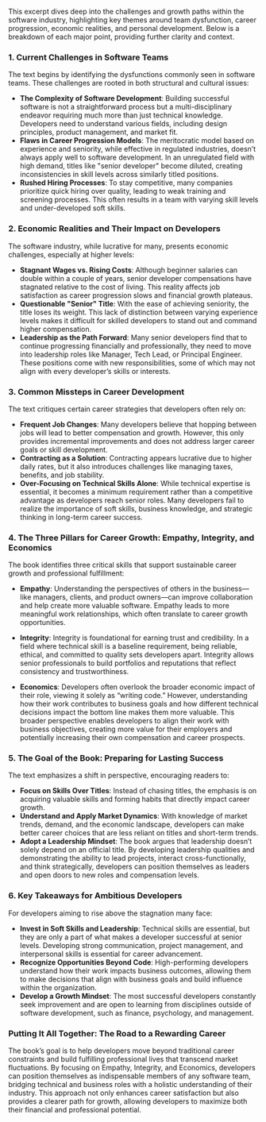 This excerpt dives deep into the challenges and growth paths within the software industry, highlighting key themes around team dysfunction, career progression, economic realities, and personal development. Below is a breakdown of each major point, providing further clarity and context.

### 1. **Current Challenges in Software Teams**

The text begins by identifying the dysfunctions commonly seen in software teams. These challenges are rooted in both structural and cultural issues:
   - **The Complexity of Software Development**: Building successful software is not a straightforward process but a multi-disciplinary endeavor requiring much more than just technical knowledge. Developers need to understand various fields, including design principles, product management, and market fit.
   - **Flaws in Career Progression Models**: The meritocratic model based on experience and seniority, while effective in regulated industries, doesn’t always apply well to software development. In an unregulated field with high demand, titles like "senior developer" become diluted, creating inconsistencies in skill levels across similarly titled positions.
   - **Rushed Hiring Processes**: To stay competitive, many companies prioritize quick hiring over quality, leading to weak training and screening processes. This often results in a team with varying skill levels and under-developed soft skills.

### 2. **Economic Realities and Their Impact on Developers**

The software industry, while lucrative for many, presents economic challenges, especially at higher levels:
   - **Stagnant Wages vs. Rising Costs**: Although beginner salaries can double within a couple of years, senior developer compensations have stagnated relative to the cost of living. This reality affects job satisfaction as career progression slows and financial growth plateaus.
   - **Questionable "Senior" Title**: With the ease of achieving seniority, the title loses its weight. This lack of distinction between varying experience levels makes it difficult for skilled developers to stand out and command higher compensation.
   - **Leadership as the Path Forward**: Many senior developers find that to continue progressing financially and professionally, they need to move into leadership roles like Manager, Tech Lead, or Principal Engineer. These positions come with new responsibilities, some of which may not align with every developer’s skills or interests.

### 3. **Common Missteps in Career Development**

The text critiques certain career strategies that developers often rely on:
   - **Frequent Job Changes**: Many developers believe that hopping between jobs will lead to better compensation and growth. However, this only provides incremental improvements and does not address larger career goals or skill development.
   - **Contracting as a Solution**: Contracting appears lucrative due to higher daily rates, but it also introduces challenges like managing taxes, benefits, and job stability.
   - **Over-Focusing on Technical Skills Alone**: While technical expertise is essential, it becomes a minimum requirement rather than a competitive advantage as developers reach senior roles. Many developers fail to realize the importance of soft skills, business knowledge, and strategic thinking in long-term career success.

### 4. **The Three Pillars for Career Growth: Empathy, Integrity, and Economics**

The book identifies three critical skills that support sustainable career growth and professional fulfillment:

   - **Empathy**: Understanding the perspectives of others in the business—like managers, clients, and product owners—can improve collaboration and help create more valuable software. Empathy leads to more meaningful work relationships, which often translate to career growth opportunities.
   
   - **Integrity**: Integrity is foundational for earning trust and credibility. In a field where technical skill is a baseline requirement, being reliable, ethical, and committed to quality sets developers apart. Integrity allows senior professionals to build portfolios and reputations that reflect consistency and trustworthiness.
   
   - **Economics**: Developers often overlook the broader economic impact of their role, viewing it solely as “writing code.” However, understanding how their work contributes to business goals and how different technical decisions impact the bottom line makes them more valuable. This broader perspective enables developers to align their work with business objectives, creating more value for their employers and potentially increasing their own compensation and career prospects.

### 5. **The Goal of the Book: Preparing for Lasting Success**

The text emphasizes a shift in perspective, encouraging readers to:
   - **Focus on Skills Over Titles**: Instead of chasing titles, the emphasis is on acquiring valuable skills and forming habits that directly impact career growth.
   - **Understand and Apply Market Dynamics**: With knowledge of market trends, demand, and the economic landscape, developers can make better career choices that are less reliant on titles and short-term trends.
   - **Adopt a Leadership Mindset**: The book argues that leadership doesn’t solely depend on an official title. By developing leadership qualities and demonstrating the ability to lead projects, interact cross-functionally, and think strategically, developers can position themselves as leaders and open doors to new roles and compensation levels.

### 6. **Key Takeaways for Ambitious Developers**

For developers aiming to rise above the stagnation many face:
   - **Invest in Soft Skills and Leadership**: Technical skills are essential, but they are only a part of what makes a developer successful at senior levels. Developing strong communication, project management, and interpersonal skills is essential for career advancement.
   - **Recognize Opportunities Beyond Code**: High-performing developers understand how their work impacts business outcomes, allowing them to make decisions that align with business goals and build influence within the organization.
   - **Develop a Growth Mindset**: The most successful developers constantly seek improvement and are open to learning from disciplines outside of software development, such as finance, psychology, and management.

### Putting It All Together: The Road to a Rewarding Career

The book’s goal is to help developers move beyond traditional career constraints and build fulfilling professional lives that transcend market fluctuations. By focusing on Empathy, Integrity, and Economics, developers can position themselves as indispensable members of any software team, bridging technical and business roles with a holistic understanding of their industry. This approach not only enhances career satisfaction but also provides a clearer path for growth, allowing developers to maximize both their financial and professional potential.
